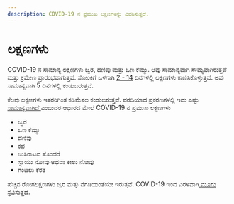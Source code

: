 ```yaml
---
description: COVID-19 ನ ಪ್ರಮುಖ ಲಕ್ಷಣಗಳನ್ನು ವಿವರಿಸುತ್ತದೆ.
---
```


# ಲಕ್ಷಣಗಳು

COVID-19 ನ ಸಾಮಾನ್ಯ ಲಕ್ಷಣಗಳು ಜ್ವರ, ದಣಿವು ಮತ್ತು ಒಣ ಕೆಮ್ಮು. ಅವು ಸಾಮಾನ್ಯವಾಗಿ ಸೌಮ್ಯವಾಗಿರುತ್ತವೆ ಮತ್ತು ಕ್ರಮೇಣ ಪ್ರಾರಂಭವಾಗುತ್ತವೆ. ಸೋಂಕಿಗೆ ಒಳಗಾಗಿ [2 - 14](https://www.cdc.gov/coronavirus/2019-ncov/symptoms-testing/symptoms.html?CDC_AA_refVal=https%3A%2F%2Fwww.cdc.gov%2Fcoronavirus%2F2019-ncov%2Fabout%2Fsymptoms.html) ದಿನಗಳಲ್ಲಿ ಲಕ್ಷಣಗಳು ಕಾಣಿಸಿಕೊಳ್ಳುತ್ತವೆ. ಅವು ಸಾಮಾನ್ಯವಾಗಿ 5 ದಿನಗಳಲ್ಲಿ ಕಂಡುಬರುತ್ತವೆ.

ಕೆಲವು ಲಕ್ಷಣಗಳು ಇತರರಿಗಿಂತ ಕಡಿಮೆಸಲ ಕಂಡುಬರುತ್ತವೆ. ವರದಿಯಾದ ಪ್ರಕರಣಗಳಲ್ಲಿ ಇದು ಎಷ್ಟು [ಸಾಮಾನ್ಯವಾಗಿದೆ ](https://ourworldindata.org/coronavirus#the-symptoms-of-covid-19)ಎಂಬುದರ ಆಧಾರದ ಮೇಲೆ COVID-19 ನ ಪ್ರಮುಖ ಲಕ್ಷಣಗಳು

* ಜ್ವರ 
* ಒಣ ಕೆಮ್ಮು 
* ದಣಿವು 
* ಕಫ 
* ಉಸಿರಾಟದ ತೊಂದರೆ 
* ಸ್ನಾಯು ನೋವು ಅಥವಾ ಕೀಲು ನೋವು
* ಗಂಟಲು ಕೆರತ 

ಹೆಚ್ಚಿನ ರೋಗಲಕ್ಷಣಗಳು ಜ್ವರ ಮತ್ತು ನೆಗಡಿಯಂತೆಯೇ ಇರುತ್ತವೆ. COVID-19 ಇಂದ ವಿರಳವಾಗಿ[ ಮೂಗು ಸ್ರವಿಸುತ್ತದೆ](https://ourworldindata.org/coronavirus#the-symptoms-of-covid-19).


